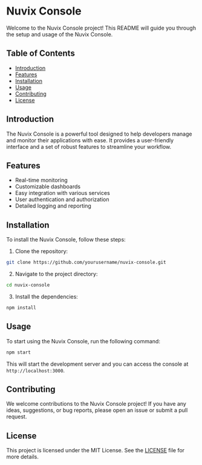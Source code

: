 # Nuvix Console

Welcome to the Nuvix Console project! This README will guide you through the setup and usage of the Nuvix Console.

## Table of Contents

- [Introduction](#introduction)
- [Features](#features)
- [Installation](#installation)
- [Usage](#usage)
- [Contributing](#contributing)
- [License](#license)

## Introduction

The Nuvix Console is a powerful tool designed to help developers manage and monitor their applications with ease. It provides a user-friendly interface and a set of robust features to streamline your workflow.

## Features

- Real-time monitoring
- Customizable dashboards
- Easy integration with various services
- User authentication and authorization
- Detailed logging and reporting

## Installation

To install the Nuvix Console, follow these steps:

1. Clone the repository:
  ```bash
  git clone https://github.com/yourusername/nuvix-console.git
  ```
2. Navigate to the project directory:
  ```bash
  cd nuvix-console
  ```
3. Install the dependencies:
  ```bash
  npm install
  ```

## Usage

To start using the Nuvix Console, run the following command:
```bash
npm start
```
This will start the development server and you can access the console at `http://localhost:3000`.

## Contributing

We welcome contributions to the Nuvix Console project! If you have any ideas, suggestions, or bug reports, please open an issue or submit a pull request.

## License

This project is licensed under the MIT License. See the [LICENSE](LICENSE) file for more details.
